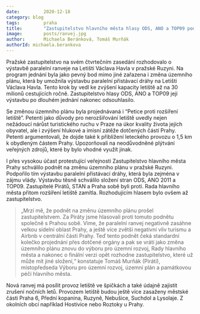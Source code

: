 ```yaml
---
date:         2020-12-18
category: blog
tags:         praha
title:        "Zastupitelstvo hlavního města hlasy ODS, ANO a TOP09 podpořilo výstavbu paralelní přistávací dráhy na Letišti Václava Havla"
image:        posts/ranvej.jpg
author:       Michaela Beránková, Tomáš Murňák
authorId: michaela.berankova
---
```


Pražské zastupitelstvo na svém čtvrtečním zasedání rozhodovalo o výstavbě paralelní ranveje na Letišti Václava Havla v pražské Ruzyni. Na program jednání byla jako pevný bod mimo jiné zařazena i změna územního plánu, která by umožnila výstavbu paralelní přistávací dráhy na Letišti Václava Havla. Tento krok by vedl ke zvýšení kapacity letiště až na 30 milionů cestujících ročně. Zastupitelstvo hlasy ODS, ANO a TOP09 její výstavbu po dlouhém jednání nakonec odsouhlasilo.

Se změnou územního plánu byla projednávaná i “Petice proti rozšíření letiště”. Petenti jako důvody pro nerozšiřování letiště uvedly nejen nežádoucí nárůst turistického ruchu v Praze na úkor kvality života jejích obyvatel, ale i zvýšení hlukové a imisní zátěže dotčených částí Prahy. Petenti argumentovali, že dojde také k přiblížení leteckého provozu o 1,5 km k obydleným částem Prahy. Upozorňovali na neodůvodněné plýtvání veřejných zdrojů, které by bylo vhodné využít jinak. 

I přes vysokou účast protestující veřejnosti Zastupitelstvo hlavního města Prahy schválilo podnět na změnu územního plánu v pražské Ruzyni. Podpořilo tím výstavbu paralelní přistávací dráhy, která byla zejména v zájmu vlády. Výstavbu těsně schválilo složení stran ODS, ANO 2011 a TOP09. Zastupitelé Pirátů, STAN a Praha sobě byli proti. Rada hlavního města přitom rozšíření letiště zamítla. Rozhodujícím hlasem bylo ovšem až zastupitelstvo. 

> „Mrzí mě, že podnět na změnu územního plánu prošel zastupitelstvem. Za Piráty jsme hlasovali proti tomuto podnětu společně s Prahou sobě. Víme, že paralelní ranvej negativně zasáhne velkou sídelní oblast Prahy, a ještě více zvětší negativní vliv turismu a Airbnb v centrální části Prahy.  Teď tento podnět čeká standardní kolečko projednání přes dotčené orgány a pak se vrátí jako změna územního plánu znovu do výboru pro územní rozvoj, Rady hlavního města a nakonec o finální verzi opět rozhodne zastupitelstvo, které už může mít jiné složení,“ konstatuje Tomáš Murňák (Piráti), místopředseda Výboru pro územní rozvoj, územní plán a památkovou péči hlavního města. 

Nová ranvej má posílit provoz letiště ve špičkách a také údajně zajistit zrušení nočních letů. Provozem letiště budou ještě více zasaženy městské části Praha 6, Přední kopanina, Ruzyně, Nebušice, Suchdol a Lysolaje. Z okolních obcí například Hostivice nebo Roztoky u Prahy. 
